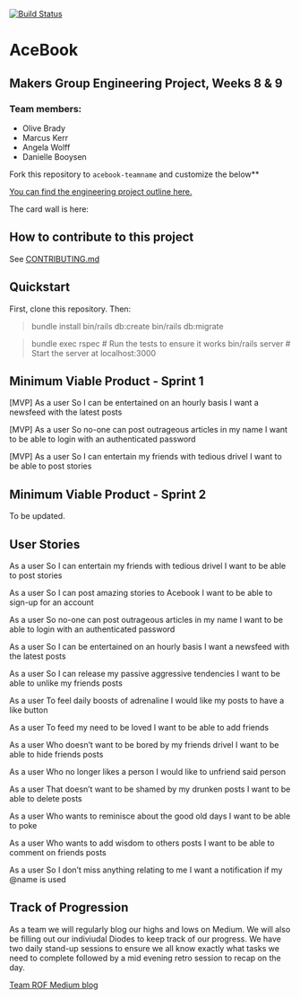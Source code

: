 [![Build Status](https://travis-ci.com/Whatapalaver/acebook-ROF.svg?branch=master)](https://travis-ci.com/Whatapalaver/acebook-ROF)
# AceBook

## Makers Group Engineering Project, Weeks 8 & 9

### Team members:
- Olive Brady  
- Marcus Kerr  
- Angela Wolff  
- Danielle Booysen  

Fork this repository to `acebook-teamname` and customize
the below**

[You can find the engineering project outline here.](https://github.com/makersacademy/course/tree/master/engineering_projects/rails)

The card wall is here: <please update>

## How to contribute to this project
See [CONTRIBUTING.md](CONTRIBUTING.md)

## Quickstart

First, clone this repository. Then:

> bundle install
> bin/rails db:create
> bin/rails db:migrate

> bundle exec rspec # Run the tests to ensure it works
> bin/rails server # Start the server at localhost:3000

## Minimum Viable Product - Sprint 1

[MVP] As a user
So I can be entertained on an hourly basis
I want a newsfeed with the latest posts

[MVP] As a user
So no-one can post outrageous articles in my name
I want to be able to login with an authenticated password

[MVP] As a user
So I can entertain my friends with tedious drivel
I want to be able to post stories

## Minimum Viable Product - Sprint 2

To be updated. 

## User Stories 

As a user
So I can entertain my friends with tedious drivel
I want to be able to post stories

As a user 
So I can post amazing stories to Acebook
I want to be able to sign-up for an account

As a user
So no-one can post outrageous articles in my name
I want to be able to login with an authenticated password

As a user
So I can be entertained on an hourly basis
I want a newsfeed with the latest posts

As a user 
So I can release my passive aggressive tendencies
I want to be able to unlike my friends posts

As a user
To feel daily boosts of adrenaline
I would like my posts to have a like button

As a user
To feed my need to be loved
I want to be able to add friends

As a user
Who doesn’t want to be bored by my friends drivel
I want to be able to hide friends posts

As a user 
Who no longer likes a person
I would like to unfriend said person

As a user
That doesn’t want to be shamed by my drunken posts
I want to be able to delete posts

As a user
Who wants to reminisce about the good old days
I want to be able to poke

As a user
Who wants to add wisdom to others posts
I want to be able to comment on friends posts

As a user
So I don’t miss anything relating to me
I want a notification if my @name is used

## Track of Progression

As a team we will regularly blog our highs and lows on Medium. We will also be filling out our indiviudal Diodes to keep track of our progress. We have two daily stand-up sessions to ensure we all know exactly what tasks we need to complete followed by a mid evening retro session to recap on the day. 

[Team ROF Medium blog](https://medium.com/team-rof)

